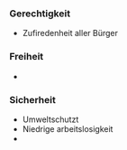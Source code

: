 
### Gerechtigkeit
- Zufiredenheit aller Bürger 

### Freiheit
- 

### Sicherheit
- Umweltschutzt
- Niedrige arbeitslosigkeit
- 